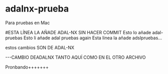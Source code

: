 # adalnx-prueba
Para pruebas en Mac

#ESTA LÍNEA LA AÑADE ADAL-NX SIN HACER COMMIT
Esto lo añade adal-pruebas
Esto li añade adal pruebas again
Esta linea la añade adslpruebas...


estos cambios SON DE ADAL-NX


---CAMBIO DEADALNX TANTO AQUÍ COMO EN EL OTRO ARCHIVO

Pronbando+++++++
